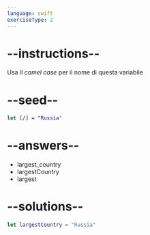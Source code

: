 ```yaml
---
language: swift
exerciseType: 2
---
```


# --instructions--

Usa il _camel case_ per il nome di questa variabile

# --seed--

```swift
let [/] = "Russia"
```

# --answers--

- largest_country
- largestCountry
- largest

# --solutions--

```swift
let largestCountry = "Russia"
```
